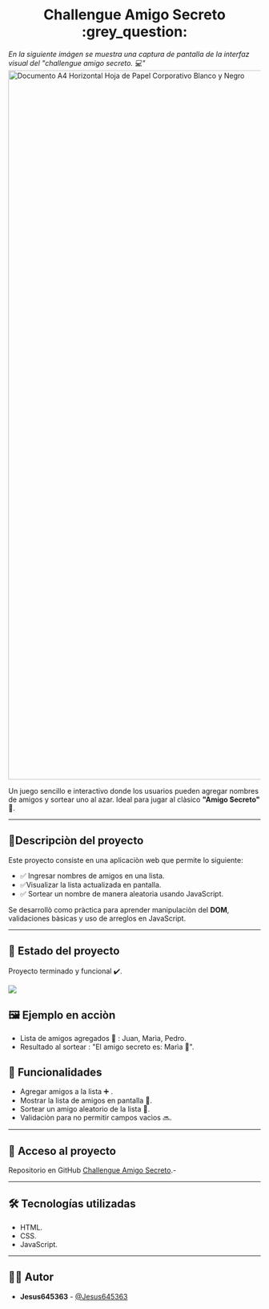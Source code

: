 <h1 align="center"> Challengue Amigo Secreto :grey_question: </h1> 

*En la siguiente imágen se muestra una captura de pantalla de la interfaz visual del "challengue amigo secreto. 💻"*<img width="2000" height="1414" alt="Documento A4 Horizontal Hoja de Papel Corporativo Blanco y Negro" src="https://github.com/user-attachments/assets/0df21d3f-f358-4485-b36c-1c573be3fea2" />




Un juego sencillo e interactivo donde los usuarios pueden agregar nombres de amigos y sortear uno al azar.
Ideal para jugar al clàsico **"Amigo Secreto"** 🎲.

   ---

## 📌Descripciòn del proyecto
Este proyecto consiste en una aplicaciòn web que permite lo siguiente:
- ✅ Ingresar nombres de amigos en una lista.
- ✅Visualizar la lista actualizada en pantalla.
- ✅ Sortear un nombre de manera aleatoria usando JavaScript.

 Se desarrollò como pràctica para aprender manipulaciòn del **DOM**, validaciones bàsicas y uso de arreglos en JavaScript.

 ---

 ## 📌 Estado del proyecto
 Proyecto terminado y funcional ✔️.
 <p align="left">
<img src="https://img.shields.io/badge/STATUS-TERMINADO-orange">
</p>
 
 ## 🖼️ Ejemplo en acciòn
 - Lista de amigos agregados 📖 :
 Juan, Marìa, Pedro.
 - Resultado al sortear :
 "El amigo secreto es: Marìa 🎉".

 ## 📌 Funcionalidades
 - Agregar amigos a la lista ➕ .
 - Mostrar la lista de amigos en pantalla 🔎.
 - Sortear un amigo aleatorio de la lista  🎲.
 - Validaciòn para no permitir campos vacìos 🔜.

 ---

 ##  🔗 Acceso al proyecto
 Repositorio en GitHub [Challengue Amigo Secreto](https://github.com/Jesus645363/Challengue-amigo-secreto).-

 ---

 ## 🛠️ Tecnologías utilizadas
 - HTML.
 - CSS.
 - JavaScript.

 ---

 ## 👨‍💻 Autor 
 - **Jesus645363** - [@Jesus645363](https://github.com/Jesus645363)


